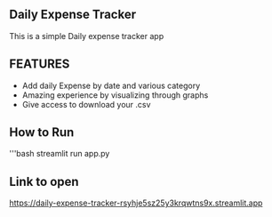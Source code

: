 ## Daily Expense Tracker

This is a simple Daily expense tracker app

## FEATURES

- Add daily Expense by date and various category
- Amazing experience by visualizing through graphs
- Give access to download your .csv

## How to Run

'''bash
streamlit run app.py

## Link to open

https://daily-expense-tracker-rsyhje5sz25y3krqwtns9x.streamlit.app
